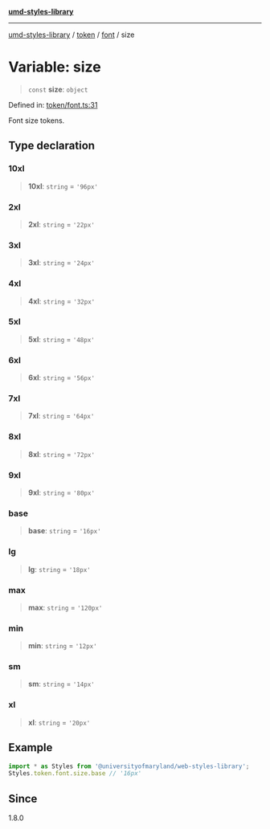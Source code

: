 [**umd-styles-library**](../../../../README.md)

***

[umd-styles-library](../../../../modules.md) / [token](../../../README.md) / [font](../README.md) / size

# Variable: size

> `const` **size**: `object`

Defined in: [token/font.ts:31](https://github.com/UMD-Digital/design-system/blob/ada30a44686a89a90941bbd44a6f156101fc9b44/packages/styles/source/token/font.ts#L31)

Font size tokens.

## Type declaration

### 10xl

> **10xl**: `string` = `'96px'`

### 2xl

> **2xl**: `string` = `'22px'`

### 3xl

> **3xl**: `string` = `'24px'`

### 4xl

> **4xl**: `string` = `'32px'`

### 5xl

> **5xl**: `string` = `'48px'`

### 6xl

> **6xl**: `string` = `'56px'`

### 7xl

> **7xl**: `string` = `'64px'`

### 8xl

> **8xl**: `string` = `'72px'`

### 9xl

> **9xl**: `string` = `'80px'`

### base

> **base**: `string` = `'16px'`

### lg

> **lg**: `string` = `'18px'`

### max

> **max**: `string` = `'120px'`

### min

> **min**: `string` = `'12px'`

### sm

> **sm**: `string` = `'14px'`

### xl

> **xl**: `string` = `'20px'`

## Example

```typescript
import * as Styles from '@universityofmaryland/web-styles-library';
Styles.token.font.size.base // '16px'
```

## Since

1.8.0
